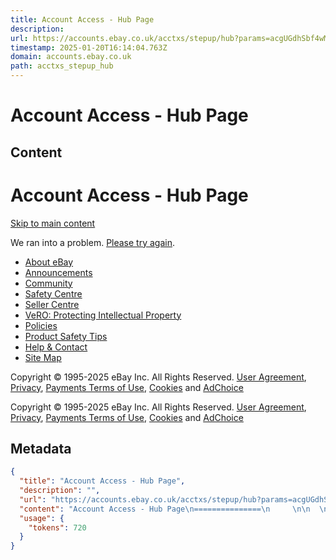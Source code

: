 ```yaml
---
title: Account Access - Hub Page
description: 
url: https://accounts.ebay.co.uk/acctxs/stepup/hub?params=acgUGdhSbf4wMCopNs7Pe-15&ru=https%3A%2F%2Fsignin.ebay.co.uk%2Fsignin%2Fck%3Fru%3Dhttps%253A%252F%252Fwww.ebay.co.uk%252F%26token%3DegKIeOZ7MmkLkXQLGcYog-14&returnUrl=https%3A%2F%2Fwww.ebay.co.uk%2F&i1=-1
timestamp: 2025-01-20T16:14:04.763Z
domain: accounts.ebay.co.uk
path: acctxs_stepup_hub
---
```


# Account Access - Hub Page



## Content

Account Access - Hub Page
===============
     

  

[Skip to main content](https://accounts.ebay.co.uk/acctxs/stepup/hub?params=acgUGdhSbf4wMCopNs7Pe-15&ru=https%3A%2F%2Fsignin.ebay.co.uk%2Fsignin%2Fck%3Fru%3Dhttps%253A%252F%252Fwww.ebay.co.uk%252F%26token%3DegKIeOZ7MmkLkXQLGcYog-14&returnUrl=https%3A%2F%2Fwww.ebay.co.uk%2F&i1=-1#mainContent)

[](https://www.ebay.co.uk/)

We ran into a problem. [Please try again](https://signin.ebay.co.uk/signin/ck?ru=https%3A%2F%2Fwww.ebay.co.uk%2F&token=egKIeOZ7MmkLkXQLGcYog-14&rrid=acgUGdhSbf4wMCopNs7Pe-15).

*   [About eBay](https://www.ebayinc.com/our-company/)
*   [Announcements](https://community.ebay.co.uk/t5/Announcements/bg-p/Announcements)
*   [Community](https://community.ebay.co.uk/)
*   [Safety Centre](https://pages.ebay.co.uk/safetycentre/index.html)
*   [Seller Centre](https://www.ebay.co.uk/sellercentre)
*   [VeRO: Protecting Intellectual Property](https://pages.ebay.co.uk/vero/index.html)
*   [Policies](https://www.ebay.co.uk/help/policies/az-index/az-index-policies?id=4649)
*   [Product Safety Tips](http://pages.ebay.co.uk/safetytips)
*   [Help & Contact](https://www.ebay.co.uk/help/home)
*   [Site Map](https://pages.ebay.co.uk/sitemap.html)

Copyright © 1995-2025 eBay Inc. All Rights Reserved. [User Agreement](https://www.ebay.co.uk/help/policies/member-behaviour-policies/user-agreement?id=4259), [Privacy](https://www.ebay.co.uk/help/policies/member-behaviour-policies/user-privacy-notice-privacy-policy?id=4260), [Payments Terms of Use](https://pages.ebay.co.uk/payment/2.0/terms.html), [Cookies](https://www.ebay.co.uk/help/policies/member-behaviour-policies/ebay-cookie-notice?id=4267) and [AdChoice](https://www.ebay.co.uk/adchoice)

Copyright © 1995-2025 eBay Inc. All Rights Reserved. [User Agreement](https://www.ebay.co.uk/help/policies/member-behaviour-policies/user-agreement?id=4259), [Privacy](https://www.ebay.co.uk/help/policies/member-behaviour-policies/user-privacy-notice-privacy-policy?id=4260), [Payments Terms of Use](https://pages.ebay.co.uk/payment/2.0/terms.html), [Cookies](https://www.ebay.co.uk/help/policies/member-behaviour-policies/ebay-cookie-notice?id=4267) and [AdChoice](https://www.ebay.co.uk/adchoice)

## Metadata

```json
{
  "title": "Account Access - Hub Page",
  "description": "",
  "url": "https://accounts.ebay.co.uk/acctxs/stepup/hub?params=acgUGdhSbf4wMCopNs7Pe-15&ru=https%3A%2F%2Fsignin.ebay.co.uk%2Fsignin%2Fck%3Fru%3Dhttps%253A%252F%252Fwww.ebay.co.uk%252F%26token%3DegKIeOZ7MmkLkXQLGcYog-14&returnUrl=https%3A%2F%2Fwww.ebay.co.uk%2F&i1=-1",
  "content": "Account Access - Hub Page\n===============\n     \n\n  \n\n[Skip to main content](https://accounts.ebay.co.uk/acctxs/stepup/hub?params=acgUGdhSbf4wMCopNs7Pe-15&ru=https%3A%2F%2Fsignin.ebay.co.uk%2Fsignin%2Fck%3Fru%3Dhttps%253A%252F%252Fwww.ebay.co.uk%252F%26token%3DegKIeOZ7MmkLkXQLGcYog-14&returnUrl=https%3A%2F%2Fwww.ebay.co.uk%2F&i1=-1#mainContent)\n\n[](https://www.ebay.co.uk/)\n\nWe ran into a problem. [Please try again](https://signin.ebay.co.uk/signin/ck?ru=https%3A%2F%2Fwww.ebay.co.uk%2F&token=egKIeOZ7MmkLkXQLGcYog-14&rrid=acgUGdhSbf4wMCopNs7Pe-15).\n\n*   [About eBay](https://www.ebayinc.com/our-company/)\n*   [Announcements](https://community.ebay.co.uk/t5/Announcements/bg-p/Announcements)\n*   [Community](https://community.ebay.co.uk/)\n*   [Safety Centre](https://pages.ebay.co.uk/safetycentre/index.html)\n*   [Seller Centre](https://www.ebay.co.uk/sellercentre)\n*   [VeRO: Protecting Intellectual Property](https://pages.ebay.co.uk/vero/index.html)\n*   [Policies](https://www.ebay.co.uk/help/policies/az-index/az-index-policies?id=4649)\n*   [Product Safety Tips](http://pages.ebay.co.uk/safetytips)\n*   [Help & Contact](https://www.ebay.co.uk/help/home)\n*   [Site Map](https://pages.ebay.co.uk/sitemap.html)\n\nCopyright © 1995-2025 eBay Inc. All Rights Reserved. [User Agreement](https://www.ebay.co.uk/help/policies/member-behaviour-policies/user-agreement?id=4259), [Privacy](https://www.ebay.co.uk/help/policies/member-behaviour-policies/user-privacy-notice-privacy-policy?id=4260), [Payments Terms of Use](https://pages.ebay.co.uk/payment/2.0/terms.html), [Cookies](https://www.ebay.co.uk/help/policies/member-behaviour-policies/ebay-cookie-notice?id=4267) and [AdChoice](https://www.ebay.co.uk/adchoice)\n\nCopyright © 1995-2025 eBay Inc. All Rights Reserved. [User Agreement](https://www.ebay.co.uk/help/policies/member-behaviour-policies/user-agreement?id=4259), [Privacy](https://www.ebay.co.uk/help/policies/member-behaviour-policies/user-privacy-notice-privacy-policy?id=4260), [Payments Terms of Use](https://pages.ebay.co.uk/payment/2.0/terms.html), [Cookies](https://www.ebay.co.uk/help/policies/member-behaviour-policies/ebay-cookie-notice?id=4267) and [AdChoice](https://www.ebay.co.uk/adchoice)",
  "usage": {
    "tokens": 720
  }
}
```
